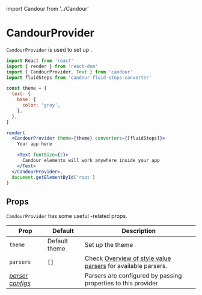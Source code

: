 import Candour from '../Candour'

# CandourProvider

`CandourProvider` is used to set up <Candour />.

```jsx
import React from 'react'
import { render } from 'react-dom'
import { CandourProvider, Text } from 'candour'
import fluidSteps from 'candour-fluid-steps-converter'

const theme = {
  text: {
    base: {
      color: 'gray',
    },
  },
}

render(
  <CandourProvider theme={theme} converters={[fluidSteps]}>
    Your app here

    <Text fontSize={2}>
      Candour elements will work anywhere inside your app
    </Text>
  </CandourProvider>,
  document.getElementById('root')
)
```

## Props

`CandourProvider` has some useful <Candour />-related props.

| Prop               | Default                                | Description                                                                                        |
| -------------      | --------                               | -----                                                                                              |
| `theme`            | Default <Candour /> theme              | Set up the theme                                                                                   |
| `parsers`          | `[]`                                   | Check [Overview of style value parsers](/docs/style-value-parsers/overview) for available parsers. |
| [*parser configs*](/docs/style-value-parsers/overview) |             | Parsers are configured by passing properties to this provider
